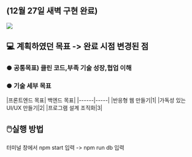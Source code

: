 
<h2>(12월 27일 새벽 구현 완료)</h2>
 <img src='https://user-images.githubusercontent.com/80823659/209461470-93d8cf51-643c-4da8-b67b-db4e3a56f459.png'>
  <h2>💻 계획하였던 목표 -> 완료 시점 변경된 점</h2>
<h3>● 공통목표) 클린 코드,부족 기술 성장,협업 이해</h3>
<h3>● 기술 세부 목표</h3>
|프론트엔드 목표| 백엔드 목표|
|------|-----|
|반응형 웹 만들기|1|
|가독성 있는 UI/UX 만들기|2|
|프로그램 설계 조직화|3|

<h2>🖱️실행 방법</h2>
<p>    터미널 창에서 npm start 입력 -> npm run db 입력</p>

